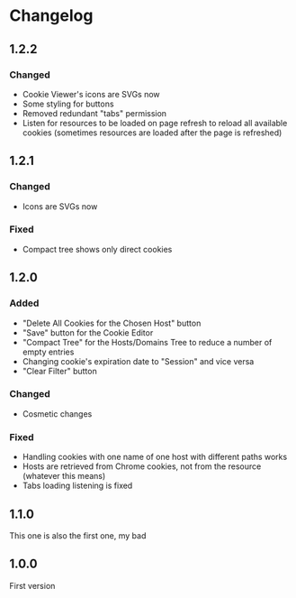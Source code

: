 # Changelog

## 1.2.2
### Changed
- Cookie Viewer's icons are SVGs now
- Some styling for buttons
- Removed redundant "tabs" permission
- Listen for resources to be loaded on page refresh to reload all available cookies (sometimes resources are loaded after the page is refreshed)

## 1.2.1
### Changed
- Icons are SVGs now

### Fixed
- Compact tree shows only direct cookies

## 1.2.0
### Added
- "Delete All Cookies for the Chosen Host" button
- "Save" button for the Cookie Editor
- "Compact Tree" for the Hosts/Domains Tree to reduce a number of empty entries
- Changing cookie's expiration date to "Session" and vice versa
- "Clear Filter" button

### Changed
- Cosmetic changes

### Fixed
- Handling cookies with one name of one host with different paths works
- Hosts are retrieved from Chrome cookies, not from the resource (whatever this means)
- Tabs loading listening is fixed

## 1.1.0
This one is also the first one, my bad

## 1.0.0
First version